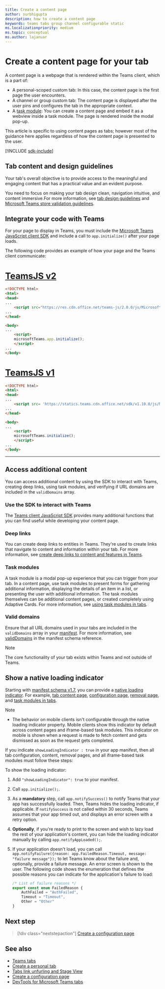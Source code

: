 ```yaml
---
title: Create a content page
author: surbhigupta
description: how to create a content page
keywords: teams tabs group channel configurable static
ms.localizationpriority: medium
ms.topic: conceptual
ms.author: lajanuar
---
```


# Create a content page for your tab

A content page is a webpage that is rendered within the Teams client, which is a part of:

* A personal-scoped custom tab: In this case, the content page is the first page the user encounters.
* A channel or group custom tab: The content page is displayed after the user pins and configures the tab in the appropriate context.
* A [task module](~/task-modules-and-cards/what-are-task-modules.md): You can create a content page and embed it as a webview inside a task module. The page is rendered inside the modal pop-up.

This article is specific to using content pages as tabs; however most of the guidance here applies regardless of how the content page is presented to the user.

[!INCLUDE [sdk-include](~/includes/sdk-include.md)]

## Tab content and design guidelines

Your tab's overall objective is to provide access to the meaningful and engaging content that has a practical value and an evident purpose. 

You need to focus on making your tab design clean, navigation intuitive, and content immersive.For more information, see [tab design guidelines](~/tabs/design/tabs.md) and [Microsoft Teams store validation guidelines](~/concepts/deploy-and-publish/appsource/prepare/teams-store-validation-guidelines.md).

## Integrate your code with Teams

For your page to display in Teams, you must include the [Microsoft Teams JavaScript client SDK](/javascript/api/overview/msteams-client?view=msteams-client-js-latest&preserve-view=true) and include a call to `app.initialize()` after your page loads.

The following code provides an example of how your page and the Teams client communicate:

# [TeamsJS v2](#tab/teamsjs-v2)

```html
<!DOCTYPE html>
<html>
<head>
...
    <script src="https://res.cdn.office.net/teams-js/2.0.0/js/MicrosoftTeams.min.js" integrity="sha384-QtTBFeFlfRDZBfwHJHYQp7MdLJ2C3sfAEB1Qpy+YblvjavBye+q87TELpTnvlXw4" crossorigin="anonymous"></script>
...
</head>

<body>
...
    <script>
    microsoftTeams.app.initialize();
    </script>
...
</body>
```

# [TeamsJS v1](#tab/teamsjs-v1)

```html
<!DOCTYPE html>
<html>
<head>
...
    <script src= 'https://statics.teams.cdn.office.net/sdk/v1.10.0/js/MicrosoftTeams.min.js'></script>
...
</head>

<body>
...
    <script>
    microsoftTeams.initialize();
    </script>
...
</body>
```

***

## Access additional content

You can access additional content by using the SDK to interact with Teams, creating deep links, using task modules, and verifying if URL domains are included in the `validDomains` array.

### Use the SDK to interact with Teams

The [Teams client JavaScript SDK](~/tabs/how-to/using-teams-client-sdk.md) provides many additional functions that you can find useful while developing your content page.

### Deep links

You can create deep links to entities in Teams. They're used to create links that navigate to content and information within your tab. For more information, see [create deep links to content and features in Teams](~/concepts/build-and-test/deep-links.md).

### Task modules

A task module is a modal pop-up experience that you can trigger from your tab. In a content page, use task modules to present forms for gathering additional information, displaying the details of an item in a list, or presenting the user with additional information. The task modules themselves can be additional content pages, or created completely using Adaptive Cards. For more information, see [using task modules in tabs](~/task-modules-and-cards/task-modules/task-modules-tabs.md).

### Valid domains

Ensure that all URL domains used in your tabs are included in the `validDomains` array in your [manifest](~/concepts/build-and-test/apps-package.md). For more information, see [validDomains](~/resources/schema/manifest-schema.md#validdomains) in the manifest schema reference.

> [!NOTE]
> The core functionality of your tab exists within Teams and not outside of Teams.

## Show a native loading indicator

Starting with [manifest schema v1.7](../../../resources/schema/manifest-schema.md), you can provide a [native loading indicator](../../../resources/schema/manifest-schema.md#showloadingindicator). For example, [tab content page](#integrate-your-code-with-teams), [configuration page](configuration-page.md), [removal page](removal-page.md), and [task modules in tabs](../../../task-modules-and-cards/task-modules/task-modules-tabs.md).

> [!NOTE]
>
> * The behavior on mobile clients isn't configurable through the native loading indicator property. Mobile clients show this indicator by default across content pages and iframe-based task modules. This indicator on mobile is shown when a request is made to fetch content and gets dismissed as soon as the request gets completed.

If you indicate `showLoadingIndicator : true`  in your app manifest, then all tab configuration, content, removal pages, and all iframe-based task modules must follow these steps:

To show the loading indicator:

1. Add `"showLoadingIndicator": true` to your manifest.
1. Call `app.initialize();`.
1. As a **mandatory** step, call `app.notifySuccess()` to notify Teams that your app has successfully loaded. Then, Teams hides the loading indicator, if applicable. If `notifySuccess`  is not called within 30 seconds, Teams assumes that your app timed out, and displays an error screen with a retry option.
1. **Optionally**, if you're ready to print to the screen and wish to lazy load the rest of your application's content, you can hide the loading indicator manually by calling `app.notifyAppLoaded();`.
1. If your application doesn't load, you can call `app.notifyFailure({reason: app.FailedReason.Timeout, message: "failure message"});` to let Teams know about the failure and, optionally, provide a failure message. An error screen is shown to the user. The following code shows the enumeration that defines the possible reasons you can indicate for the application's failure to load:

    ```typescript
    /* List of failure reasons */
    export const enum FailedReason {
        AuthFailed = "AuthFailed",
        Timeout = "Timeout",
        Other = "Other"
    }
    ```

## Next step

> [!div class="nextstepaction"]
> [Create a configuration page](~/tabs/how-to/create-tab-pages/configuration-page.md)

## See also

* [Teams tabs](~/tabs/what-are-tabs.md)
* [Create a personal tab](~/tabs/how-to/create-personal-tab.md)
* [Tabs link unfurling and Stage View](~/tabs/tabs-link-unfurling.md)
* [Create a configuration page](~/tabs/how-to/create-tab-pages/configuration-page.md)
* [DevTools for Microsoft Teams tabs](~/tabs/how-to/developer-tools.md)
